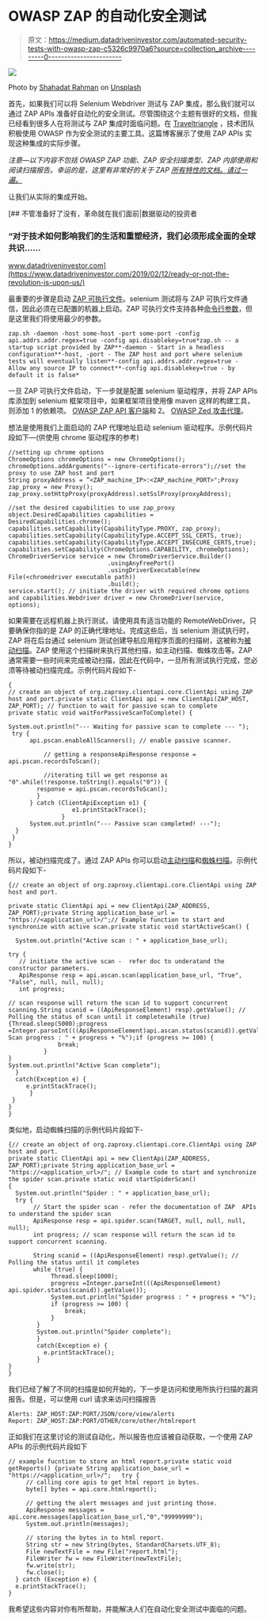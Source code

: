 # OWASP ZAP 的自动化安全测试

> 原文：<https://medium.datadriveninvestor.com/automated-security-tests-with-owasp-zap-c5326c9970a6?source=collection_archive---------0----------------------->

![](img/d259f461c79b0cd385ed778eab921d56.png)

Photo by [Shahadat Rahman](https://unsplash.com/@hishahadat?utm_source=unsplash&utm_medium=referral&utm_content=creditCopyText) on [Unsplash](https://unsplash.com/s/photos/security?utm_source=unsplash&utm_medium=referral&utm_content=creditCopyText)

首先，如果我们可以将 Selenium Webdriver 测试与 ZAP 集成，那么我们就可以通过 ZAP APIs 准备好自动化的安全测试。尽管围绕这个主题有很好的文档，但我已经看到很多人在将测试与 ZAP 集成时面临问题。在 [Traveltriangle](https://traveltriangle.com/) ，技术团队积极使用 OWASP 作为安全测试的主要工具。这篇博客展示了使用 ZAP APIs 实现这种集成的实际步骤。

*注意—以下内容不包括 OWASP ZAP 功能、ZAP 安全扫描类型、ZAP 内部使用和阅读扫描报告。幸运的是，这里有非常好的关于 ZAP* [*所有特性的文档。请过一遍。*](https://www.owasp.org/index.php/OWASP_Zed_Attack_Proxy_Project)

让我们从实际的集成开始。

[](https://www.datadriveninvestor.com/2019/02/12/ready-or-not-the-revolution-is-upon-us/) [## 不管准备好了没有，革命就在我们面前|数据驱动的投资者

### “对于技术如何影响我们的生活和重塑经济，我们必须形成全面的全球共识……

www.datadriveninvestor.com](https://www.datadriveninvestor.com/2019/02/12/ready-or-not-the-revolution-is-upon-us/) 

最重要的步骤是启动 [ZAP 可执行文件](https://github.com/zaproxy/zaproxy/wiki/Downloads)。selenium 测试将与 ZAP 可执行文件通信，因此必须在已配置的机器上启动。ZAP 可执行文件支持各种[命令行参数](https://github.com/zaproxy/zap-core-help/wiki/HelpCmdline)，但是这里我们将使用最少的参数。

```
zap.sh -daemon -host some-host -port some-port -config api.addrs.addr.regex=true -config api.disablekey=true*zap.sh -- a startup script provided by ZAP**-daemon - Start in a headless configuration**-host, -port - The ZAP host and port where selenium tests will eventually listen**-config api.addrs.addr.regex=true - Allow any source IP to connect**-config api.disablekey=true - by default it is false*
```

一旦 ZAP 可执行文件启动，下一步就是配置 selenium 驱动程序，并将 ZAP APIs 库添加到 selenium 框架项目中，如果框架项目使用像 maven 这样的构建工具，则添加 1 的依赖项。 [OWASP ZAP API 客户端](https://mvnrepository.com/artifact/org.zaproxy/zap-clientapi)和 2。 [OWASP Zed 攻击代理](https://mvnrepository.com/artifact/org.zaproxy/zap)。

想法是使用我们上面启动的 ZAP 代理地址启动 selenium 驱动程序。示例代码片段如下—(供使用 chrome 驱动程序的参考)

```
//setting up chrome options
ChromeOptions chromeOptions = new ChromeOptions();
chromeOptions.addArguments("--ignore-certificate-errors");//set the proxy to use ZAP host and port 
String proxyAddress = ”<ZAP_machine_IP>:<ZAP_machine_PORT>";Proxy zap_proxy = new Proxy();
zap_proxy.setHttpProxy(proxyAddress).setSslProxy(proxyAddress);

//set the desired capabilities to use zap_proxy object.DesiredCapabilities capabilities = DesiredCapabilities.chrome();
capabilities.setCapability(CapabilityType.PROXY, zap_proxy);
capabilities.setCapability(CapabilityType.ACCEPT_SSL_CERTS, true);
capabilities.setCapability(CapabilityType.ACCEPT_INSECURE_CERTS,true);
capabilities.setCapability(ChromeOptions.CAPABILITY, chromeOptions);
ChromeDriverService service = new ChromeDriverService.Builder()
							.usingAnyFreePort()
							.usingDriverExecutable(new File(<chromedriver executable path))
							.build();
service.start(); // initiate the driver with required chrome options and capabilities.Webdriver driver = new ChromeDriver(service, options);
```

如果需要在远程机器上执行测试，请使用具有适当功能的 RemoteWebDriver。只要确保你指的是 ZAP 的正确代理地址。完成这些后，当 selenium 测试执行时，ZAP 将在后台通过 selenium 测试创建导航应用程序页面的扫描树，这被称为[被动扫描](https://github.com/zaproxy/zap-core-help/wiki/HelpStartConceptsPscan)。ZAP 使用这个扫描树来执行其他扫描，如主动扫描、蜘蛛攻击等。ZAP 通常需要一些时间来完成被动扫描，因此在代码中，一旦所有测试执行完成，您必须等待被动扫描完成。示例代码片段如下-

```
{
// create an object of org.zaproxy.clientapi.core.ClientApi using ZAP host and port.private static ClientApi api = new ClientApi(ZAP_HOST, ZAP_PORT); // function to wait for passive scan to complete
private static void waitForPassiveScanToComplete() {

System.out.println("--- Waiting for passive scan to complete --- ");
 try {
	  api.pscan.enableAllScanners(); // enable passive scanner.

          // getting a responseApiResponse response = api.pscan.recordsToScan();      

          //iterating till we get response as "0".while(!response.toString().equals("0")) {
		response = api.pscan.recordsToScan();
	    }
	  } catch (ClientApiException e1) {
			      e1.printStackTrace();
		       }
      System.out.println("--- Passive scan completed! ---");
  }
 }
}
```

所以，被动扫描完成了。通过 ZAP APIs 你可以启动[主动扫描](https://github.com/zaproxy/zap-core-help/wiki/HelpStartConceptsAscan)和[蜘蛛扫描](https://github.com/zaproxy/zap-core-help/wiki/HelpStartConceptsSpider)。示例代码片段如下-

```
{// create an object of org.zaproxy.clientapi.core.ClientApi using ZAP host and port.

private static ClientApi api = new ClientApi(ZAP_ADDRESS, ZAP_PORT);private String application_base_url = "https://<application_url>/";// Example function to start and synchronize with active scan.private static void startActiveScan() {

  System.out.println("Active scan : " + application_base_url);

try {
   // initiate the active scan -  refer doc to underatand the  constructor parameters.  
   ApiResponse resp = api.ascan.scan(application_base_url, "True", "False", null, null, null);
   int progress;

// scan response will return the scan id to support concurrent scanning.String scanid = ((ApiResponseElement) resp).getValue(); // Polling the status of scan until it completeswhile (true) {Thread.sleep(5000);progress =Integer.parseInt(((ApiResponseElement)api.ascan.status(scanid)).getValue());System.out.println("Active Scan progress : " + progress + "%");if (progress >= 100) {
              break;
          }
}
System.out.println("Active Scan complete");
  }
  catch(Exception e) {
     e.printStackTrace();
	  }
 }
}
}
```

类似地，启动蜘蛛扫描的示例代码片段如下-

```
{// create an object of org.zaproxy.clientapi.core.ClientApi using ZAP host and port.  
private static ClientApi api = new ClientApi(ZAP_ADDRESS, ZAP_PORT);private String application_base_url = "https://<application_url>/"; // Example code to start and synchronize the spider scan.private static void startSpiderScan() 
{
  System.out.println("Spider : " + application_base_url);
  try {
       // Start the spider scan - refer the documentation of ZAP  APIs to understand the spider scan 
       ApiResponse resp = api.spider.scan(TARGET, null, null, null, null);
       int progress; // scan response will return the scan id to support concurrent scanning.

       String scanid = ((ApiResponseElement) resp).getValue(); // Polling the status until it completes
       while (true) {
            Thread.sleep(1000);
            progress =Integer.parseInt(((ApiResponseElement) api.spider.status(scanid)).getValue());
            System.out.println("Spider progress : " + progress + "%");
            if (progress >= 100) {
                break;
            }
        }
        System.out.println("Spider complete");
        }
        catch(Exception e) {
      	  e.printStackTrace();
        }
}
}
```

我们已经了解了不同的扫描是如何开始的，下一步是访问和使用所执行扫描的漏洞报告。但是，可以使用 curl 请求来访问扫描报告

```
Alerts: ZAP_HOST:ZAP:PORT/JSON/core/view/alerts
Report: ZAP_HOST:ZAP:PORT/OTHER/core/other/htmlreport
```

正如我们在这里讨论的测试自动化，所以报告也应该被自动获取，一个使用 ZAP APIs 的示例代码片段如下

```
// example fucntion to store an html report.private static void getReports() {private String application_base_url = "https://<application_url>/";   try {
     // calling core apis to get html report in bytes.
     byte[] bytes = api.core.htmlreport();

     // getting the alert messages and just printing those.
     ApiResponse messages =  api.core.messages(application_base_url,"0","99999999");
     System.out.println(messages);

     // storing the bytes in to html report.
     String str = new String(bytes, StandardCharsets.UTF_8);
     File newTextFile = new File("report.html");
     FileWriter fw = new FileWriter(newTextFile);
     fw.write(str);
     fw.close();
  } catch (Exception e) {
  e.printStackTrace();
}
```

我希望这些内容对你有所帮助，并能解决人们在自动化安全测试中面临的问题。